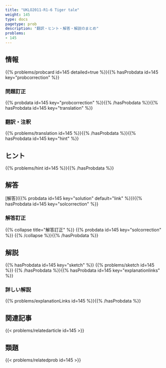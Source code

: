 ```yaml
---
title: "UKLO2011-R1-6 Tiger tale"
weight: 145
type: docs
pagetype: prob
description: "翻訳・ヒント・解答・解説のまとめ"
problems: 
- 145
---
```


## 情報

{{% problems/probcard id=145 detailed=true %}}{{% hasProbdata id=145 key="probcorrection" %}}

### 問題訂正

{{% probdata id=145 key="probcorrection" %}}{{% /hasProbdata %}}{{% hasProbdata id=145 key="translation" %}}

### 翻訳・注釈

{{% problems/translation id=145 %}}{{% /hasProbdata %}}{{% hasProbdata id=145 key="hint" %}}

## ヒント

{{% problems/hint id=145 %}}{{% /hasProbdata %}}

## 解答

[解答]({{% probdata id=145 key="solution" default="link" %}}){{% hasProbdata id=145 key="solcorrection" %}}

### 解答訂正

{{% collapse title="解答訂正" %}}
{{% probdata id=145 key="solcorrection" %}}
{{% /collapse %}}{{% /hasProbdata %}}

## 解説

{{% hasProbdata id=145 key="sketch" %}}
{{% problems/sketch id=145 %}}
{{% /hasProbdata %}}{{% hasProbdata id=145 key="explanationlinks" %}}

### 詳しい解説

{{% problems/explanationLinks id=145 %}}{{% /hasProbdata %}}

## 関連記事

{{< problems/relatedarticle id=145 >}}

## 類題

{{< problems/relatedprob id=145 >}}
